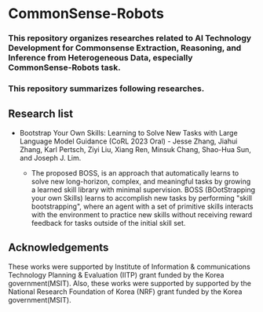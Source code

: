 # CommonSense-Robots

### This repository organizes researches related to AI Technology Development for Commonsense Extraction, Reasoning, and Inference from Heterogeneous Data, especially CommonSense-Robots task.
### This repository summarizes following researches.

## Research list
* Bootstrap Your Own Skills: Learning to Solve New Tasks with Large Language Model Guidance (CoRL 2023 Oral) - Jesse Zhang, Jiahui Zhang, Karl Pertsch, Ziyi Liu, Xiang Ren, Minsuk Chang, Shao-Hua Sun, and Joseph J. Lim.

  * The proposed BOSS, is an approach that automatically learns to solve new long-horizon, complex, and meaningful tasks by growing a learned skill library with minimal supervision. BOSS (BOotStrapping your own Skills) learns to accomplish new tasks by performing "skill bootstrapping", where an agent with a set of primitive skills interacts with the environment to practice new skills without receiving reward feedback for tasks outside of the initial skill set.

## Acknowledgements
These works were supported by Institute of Information & communications Technology Planning & Evaluation (IITP) grant funded by the Korea government(MSIT). Also, these works were supported by supported by the National Research Foundation of Korea (NRF) grant funded by the Korea government(MSIT).

